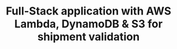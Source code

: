 ---
title: "Full-Stack application with AWS Lambda, DynamoDB & S3 for shipment validation"
description: "Configure a CRUD web application for shipment validation & listing, and deploy it with Terraform on LocalStack"
hide_feedback: true
hide_readingtime: true
type: applications
tags:
- spring-boot
- lambda-trigger
---